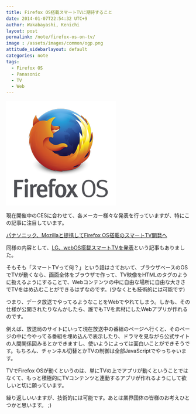 ```yaml
---
title: Firefox OS搭載スマートTVに期待すること
date: 2014-01-07T22:54:32 UTC+9
author: Wakabayashi, Kenichi
layout: post
permalink: /note/firefox-os-on-tv/
image : /assets/images/common/ogp.png
attitude_sidebarlayout: default
categories: note
tags:
  - Firefox OS
  - Panasonic
  - TV
  - Web
---
```

![Firefox OS](/assets/images/2014/01/firefoxos.png)


現在開催中のCESに合わせて、各メーカー様々な発表を行っていますが、特にこの記事に注目しています。

[パナソニック、Mozillaと提携してFirefox OS搭載のスマートTV開発へ](http://jp.techcrunch.com/2014/01/07/20140106panasonic-ffos-tvs/)

同様の内容として、[LG、webOS搭載スマートTVを発表](http://www.itmedia.co.jp/news/articles/1401/06/news048.html)という記事もありました。

そもそも「スマートTVって何？」という話はさておいて、ブラウザベースのOSでTVが動くなら、画面全体をブラウザで作って、TV映像をHTMLの<img>タグのように扱えるようにすることで、Webコンテンツの中に自由な場所に自由な大きさでTVをはめ込むことができるはずなのです。(少なくとも技術的には可能です)

つまり、データ放送でやってるようなことをWebでやれてしまう。しかも、その仕様が公開されたりなんかしたら、誰でもTVを素材にしたWebアプリが作れるのです。

例えば、放送局のサイトにいって現在放送中の番組のページへ行くと、そのページの中に今やってる番組を埋め込んで表示したり、ドラマを見ながら公式サイトの人間関係図みるとかできますし、使いようによっては面白いことができそうです。もちろん、チャンネル切替とかTVの制御は全部JavaScriptでやっちゃいます。

TVでFirefox OSが動くというのは、単にTVの上でアプリが動くということではなくて、もっと積極的にTVコンテンツと連動するアプリが作れるようにして欲しいと切に願っています。

繰り返しいいますが、技術的には可能です。あとは業界団体の皆様のお考えひとつかと思います。 ;)